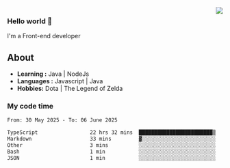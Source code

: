 <img align='right' src="https://github-readme-stats.vercel.app/api?username=jumodada&show_icons=true&theme=vue">

### Hello world 👋

I'm a Front-end developer 
    
## About
-  **Learning :** Java | NodeJs
-  **Languages :** Javascript | Java
-  **Hobbies:** Dota | The Legend of Zelda

### My code time

<!--START_SECTION:waka-->

```txt
From: 30 May 2025 - To: 06 June 2025

TypeScript                 22 hrs 32 mins  ████████████████████████▒   97.06 %
Markdown                   33 mins         ▓░░░░░░░░░░░░░░░░░░░░░░░░   02.42 %
Other                      3 mins          ░░░░░░░░░░░░░░░░░░░░░░░░░   00.24 %
Bash                       1 min           ░░░░░░░░░░░░░░░░░░░░░░░░░   00.11 %
JSON                       1 min           ░░░░░░░░░░░░░░░░░░░░░░░░░   00.07 %
```

<!--END_SECTION:waka-->
